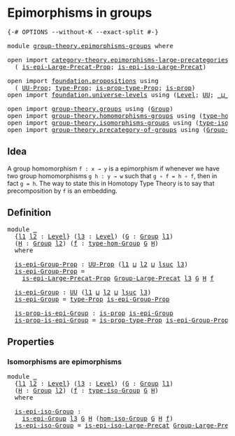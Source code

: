# Epimorphisms in groups

<pre class="Agda"><a id="35" class="Symbol">{-#</a> <a id="39" class="Keyword">OPTIONS</a> <a id="47" class="Pragma">--without-K</a> <a id="59" class="Pragma">--exact-split</a> <a id="73" class="Symbol">#-}</a>

<a id="78" class="Keyword">module</a> <a id="85" href="group-theory.epimorphisms-groups.html" class="Module">group-theory.epimorphisms-groups</a> <a id="118" class="Keyword">where</a>

<a id="125" class="Keyword">open</a> <a id="130" class="Keyword">import</a> <a id="137" href="category-theory.epimorphisms-large-precategories.html" class="Module">category-theory.epimorphisms-large-precategories</a> <a id="186" class="Keyword">using</a>
  <a id="194" class="Symbol">(</a> <a id="196" href="category-theory.epimorphisms-large-precategories.html#1428" class="Function">is-epi-Large-Precat-Prop</a><a id="220" class="Symbol">;</a> <a id="222" href="category-theory.epimorphisms-large-precategories.html#2154" class="Function">is-epi-iso-Large-Precat</a><a id="245" class="Symbol">)</a>

<a id="248" class="Keyword">open</a> <a id="253" class="Keyword">import</a> <a id="260" href="foundation.propositions.html" class="Module">foundation.propositions</a> <a id="284" class="Keyword">using</a>
  <a id="292" class="Symbol">(</a> <a id="294" href="foundation-core.propositions.html#1380" class="Function">UU-Prop</a><a id="301" class="Symbol">;</a> <a id="303" href="foundation-core.propositions.html#1482" class="Function">type-Prop</a><a id="312" class="Symbol">;</a> <a id="314" href="foundation-core.propositions.html#1549" class="Function">is-prop-type-Prop</a><a id="331" class="Symbol">;</a> <a id="333" href="foundation-core.propositions.html#1295" class="Function">is-prop</a><a id="340" class="Symbol">)</a>
<a id="342" class="Keyword">open</a> <a id="347" class="Keyword">import</a> <a id="354" href="foundation.universe-levels.html" class="Module">foundation.universe-levels</a> <a id="381" class="Keyword">using</a> <a id="387" class="Symbol">(</a><a id="388" href="Agda.Primitive.html#597" class="Postulate">Level</a><a id="393" class="Symbol">;</a> <a id="395" href="foundation-core.universe-levels.html#222" class="Primitive">UU</a><a id="397" class="Symbol">;</a> <a id="399" href="Agda.Primitive.html#810" class="Primitive Operator">_⊔_</a><a id="402" class="Symbol">;</a> <a id="404" href="Agda.Primitive.html#780" class="Primitive">lsuc</a><a id="408" class="Symbol">)</a>

<a id="411" class="Keyword">open</a> <a id="416" class="Keyword">import</a> <a id="423" href="group-theory.groups.html" class="Module">group-theory.groups</a> <a id="443" class="Keyword">using</a> <a id="449" class="Symbol">(</a><a id="450" href="group-theory.groups.html#2468" class="Function">Group</a><a id="455" class="Symbol">)</a>
<a id="457" class="Keyword">open</a> <a id="462" class="Keyword">import</a> <a id="469" href="group-theory.homomorphisms-groups.html" class="Module">group-theory.homomorphisms-groups</a> <a id="503" class="Keyword">using</a> <a id="509" class="Symbol">(</a><a id="510" href="group-theory.homomorphisms-groups.html#1617" class="Function">type-hom-Group</a><a id="524" class="Symbol">)</a>
<a id="526" class="Keyword">open</a> <a id="531" class="Keyword">import</a> <a id="538" href="group-theory.isomorphisms-groups.html" class="Module">group-theory.isomorphisms-groups</a> <a id="571" class="Keyword">using</a> <a id="577" class="Symbol">(</a><a id="578" href="group-theory.isomorphisms-groups.html#1701" class="Function">type-iso-Group</a><a id="592" class="Symbol">;</a> <a id="594" href="group-theory.isomorphisms-groups.html#1793" class="Function">hom-iso-Group</a><a id="607" class="Symbol">)</a>
<a id="609" class="Keyword">open</a> <a id="614" class="Keyword">import</a> <a id="621" href="group-theory.precategory-of-groups.html" class="Module">group-theory.precategory-of-groups</a> <a id="656" class="Keyword">using</a> <a id="662" class="Symbol">(</a><a id="663" href="group-theory.precategory-of-groups.html#734" class="Function">Group-Large-Precat</a><a id="681" class="Symbol">)</a>
</pre>
## Idea

A group homomorphism `f : x → y` is a epimorphism if whenever we have two group homomorphisms `g h : y → w` such that `g ∘ f = h ∘ f`, then in fact `g = h`. The way to state this in Homotopy Type Theory is to say that precomposition by `f` is an embedding.

## Definition

<pre class="Agda"><a id="978" class="Keyword">module</a> <a id="985" href="group-theory.epimorphisms-groups.html#985" class="Module">_</a>
  <a id="989" class="Symbol">{</a><a id="990" href="group-theory.epimorphisms-groups.html#990" class="Bound">l1</a> <a id="993" href="group-theory.epimorphisms-groups.html#993" class="Bound">l2</a> <a id="996" class="Symbol">:</a> <a id="998" href="Agda.Primitive.html#597" class="Postulate">Level</a><a id="1003" class="Symbol">}</a> <a id="1005" class="Symbol">(</a><a id="1006" href="group-theory.epimorphisms-groups.html#1006" class="Bound">l3</a> <a id="1009" class="Symbol">:</a> <a id="1011" href="Agda.Primitive.html#597" class="Postulate">Level</a><a id="1016" class="Symbol">)</a> <a id="1018" class="Symbol">(</a><a id="1019" href="group-theory.epimorphisms-groups.html#1019" class="Bound">G</a> <a id="1021" class="Symbol">:</a> <a id="1023" href="group-theory.groups.html#2468" class="Function">Group</a> <a id="1029" href="group-theory.epimorphisms-groups.html#990" class="Bound">l1</a><a id="1031" class="Symbol">)</a>
  <a id="1035" class="Symbol">(</a><a id="1036" href="group-theory.epimorphisms-groups.html#1036" class="Bound">H</a> <a id="1038" class="Symbol">:</a> <a id="1040" href="group-theory.groups.html#2468" class="Function">Group</a> <a id="1046" href="group-theory.epimorphisms-groups.html#993" class="Bound">l2</a><a id="1048" class="Symbol">)</a> <a id="1050" class="Symbol">(</a><a id="1051" href="group-theory.epimorphisms-groups.html#1051" class="Bound">f</a> <a id="1053" class="Symbol">:</a> <a id="1055" href="group-theory.homomorphisms-groups.html#1617" class="Function">type-hom-Group</a> <a id="1070" href="group-theory.epimorphisms-groups.html#1019" class="Bound">G</a> <a id="1072" href="group-theory.epimorphisms-groups.html#1036" class="Bound">H</a><a id="1073" class="Symbol">)</a>
  <a id="1077" class="Keyword">where</a>

  <a id="1086" href="group-theory.epimorphisms-groups.html#1086" class="Function">is-epi-Group-Prop</a> <a id="1104" class="Symbol">:</a> <a id="1106" href="foundation-core.propositions.html#1380" class="Function">UU-Prop</a> <a id="1114" class="Symbol">(</a><a id="1115" href="group-theory.epimorphisms-groups.html#990" class="Bound">l1</a> <a id="1118" href="Agda.Primitive.html#810" class="Primitive Operator">⊔</a> <a id="1120" href="group-theory.epimorphisms-groups.html#993" class="Bound">l2</a> <a id="1123" href="Agda.Primitive.html#810" class="Primitive Operator">⊔</a> <a id="1125" href="Agda.Primitive.html#780" class="Primitive">lsuc</a> <a id="1130" href="group-theory.epimorphisms-groups.html#1006" class="Bound">l3</a><a id="1132" class="Symbol">)</a>
  <a id="1136" href="group-theory.epimorphisms-groups.html#1086" class="Function">is-epi-Group-Prop</a> <a id="1154" class="Symbol">=</a>
    <a id="1160" href="category-theory.epimorphisms-large-precategories.html#1428" class="Function">is-epi-Large-Precat-Prop</a> <a id="1185" href="group-theory.precategory-of-groups.html#734" class="Function">Group-Large-Precat</a> <a id="1204" href="group-theory.epimorphisms-groups.html#1006" class="Bound">l3</a> <a id="1207" href="group-theory.epimorphisms-groups.html#1019" class="Bound">G</a> <a id="1209" href="group-theory.epimorphisms-groups.html#1036" class="Bound">H</a> <a id="1211" href="group-theory.epimorphisms-groups.html#1051" class="Bound">f</a>

  <a id="1216" href="group-theory.epimorphisms-groups.html#1216" class="Function">is-epi-Group</a> <a id="1229" class="Symbol">:</a> <a id="1231" href="foundation-core.universe-levels.html#222" class="Primitive">UU</a> <a id="1234" class="Symbol">(</a><a id="1235" href="group-theory.epimorphisms-groups.html#990" class="Bound">l1</a> <a id="1238" href="Agda.Primitive.html#810" class="Primitive Operator">⊔</a> <a id="1240" href="group-theory.epimorphisms-groups.html#993" class="Bound">l2</a> <a id="1243" href="Agda.Primitive.html#810" class="Primitive Operator">⊔</a> <a id="1245" href="Agda.Primitive.html#780" class="Primitive">lsuc</a> <a id="1250" href="group-theory.epimorphisms-groups.html#1006" class="Bound">l3</a><a id="1252" class="Symbol">)</a>
  <a id="1256" href="group-theory.epimorphisms-groups.html#1216" class="Function">is-epi-Group</a> <a id="1269" class="Symbol">=</a> <a id="1271" href="foundation-core.propositions.html#1482" class="Function">type-Prop</a> <a id="1281" href="group-theory.epimorphisms-groups.html#1086" class="Function">is-epi-Group-Prop</a>

  <a id="1302" href="group-theory.epimorphisms-groups.html#1302" class="Function">is-prop-is-epi-Group</a> <a id="1323" class="Symbol">:</a> <a id="1325" href="foundation-core.propositions.html#1295" class="Function">is-prop</a> <a id="1333" href="group-theory.epimorphisms-groups.html#1216" class="Function">is-epi-Group</a>
  <a id="1348" href="group-theory.epimorphisms-groups.html#1302" class="Function">is-prop-is-epi-Group</a> <a id="1369" class="Symbol">=</a> <a id="1371" href="foundation-core.propositions.html#1549" class="Function">is-prop-type-Prop</a> <a id="1389" href="group-theory.epimorphisms-groups.html#1086" class="Function">is-epi-Group-Prop</a>
</pre>
## Properties

### Isomorphisms are epimorphisms

<pre class="Agda"><a id="1470" class="Keyword">module</a> <a id="1477" href="group-theory.epimorphisms-groups.html#1477" class="Module">_</a>
  <a id="1481" class="Symbol">{</a><a id="1482" href="group-theory.epimorphisms-groups.html#1482" class="Bound">l1</a> <a id="1485" href="group-theory.epimorphisms-groups.html#1485" class="Bound">l2</a> <a id="1488" class="Symbol">:</a> <a id="1490" href="Agda.Primitive.html#597" class="Postulate">Level</a><a id="1495" class="Symbol">}</a> <a id="1497" class="Symbol">(</a><a id="1498" href="group-theory.epimorphisms-groups.html#1498" class="Bound">l3</a> <a id="1501" class="Symbol">:</a> <a id="1503" href="Agda.Primitive.html#597" class="Postulate">Level</a><a id="1508" class="Symbol">)</a> <a id="1510" class="Symbol">(</a><a id="1511" href="group-theory.epimorphisms-groups.html#1511" class="Bound">G</a> <a id="1513" class="Symbol">:</a> <a id="1515" href="group-theory.groups.html#2468" class="Function">Group</a> <a id="1521" href="group-theory.epimorphisms-groups.html#1482" class="Bound">l1</a><a id="1523" class="Symbol">)</a>
  <a id="1527" class="Symbol">(</a><a id="1528" href="group-theory.epimorphisms-groups.html#1528" class="Bound">H</a> <a id="1530" class="Symbol">:</a> <a id="1532" href="group-theory.groups.html#2468" class="Function">Group</a> <a id="1538" href="group-theory.epimorphisms-groups.html#1485" class="Bound">l2</a><a id="1540" class="Symbol">)</a> <a id="1542" class="Symbol">(</a><a id="1543" href="group-theory.epimorphisms-groups.html#1543" class="Bound">f</a> <a id="1545" class="Symbol">:</a> <a id="1547" href="group-theory.isomorphisms-groups.html#1701" class="Function">type-iso-Group</a> <a id="1562" href="group-theory.epimorphisms-groups.html#1511" class="Bound">G</a> <a id="1564" href="group-theory.epimorphisms-groups.html#1528" class="Bound">H</a><a id="1565" class="Symbol">)</a>
  <a id="1569" class="Keyword">where</a>

  <a id="1578" href="group-theory.epimorphisms-groups.html#1578" class="Function">is-epi-iso-Group</a> <a id="1595" class="Symbol">:</a>
    <a id="1601" href="group-theory.epimorphisms-groups.html#1216" class="Function">is-epi-Group</a> <a id="1614" href="group-theory.epimorphisms-groups.html#1498" class="Bound">l3</a> <a id="1617" href="group-theory.epimorphisms-groups.html#1511" class="Bound">G</a> <a id="1619" href="group-theory.epimorphisms-groups.html#1528" class="Bound">H</a> <a id="1621" class="Symbol">(</a><a id="1622" href="group-theory.isomorphisms-groups.html#1793" class="Function">hom-iso-Group</a> <a id="1636" href="group-theory.epimorphisms-groups.html#1511" class="Bound">G</a> <a id="1638" href="group-theory.epimorphisms-groups.html#1528" class="Bound">H</a> <a id="1640" href="group-theory.epimorphisms-groups.html#1543" class="Bound">f</a><a id="1641" class="Symbol">)</a>
  <a id="1645" href="group-theory.epimorphisms-groups.html#1578" class="Function">is-epi-iso-Group</a> <a id="1662" class="Symbol">=</a> <a id="1664" href="category-theory.epimorphisms-large-precategories.html#2154" class="Function">is-epi-iso-Large-Precat</a> <a id="1688" href="group-theory.precategory-of-groups.html#734" class="Function">Group-Large-Precat</a> <a id="1707" href="group-theory.epimorphisms-groups.html#1498" class="Bound">l3</a> <a id="1710" href="group-theory.epimorphisms-groups.html#1511" class="Bound">G</a> <a id="1712" href="group-theory.epimorphisms-groups.html#1528" class="Bound">H</a> <a id="1714" href="group-theory.epimorphisms-groups.html#1543" class="Bound">f</a>
</pre>